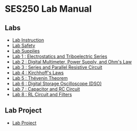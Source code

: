 # SES250 Lab Manual

## Labs

- [Lab Instruction](instruction.md)
- [Lab Safety](safety.md)
- [Lab Supplies](supplies.md)
- [Lab 1 : Electrostatics and Triboelectric Series](lab1.md)
- [Lab 2 : Digital Multimeter, Power Supply, and Ohm's Law](lab2.md)
- [Lab 3 : Series and Parallel Resistive Circuit](lab3.md)
- [Lab 4 : Kirchhoff's Laws](lab4.md)
- [Lab 5 : Thévenin Theorem](lab5.md)
- [Lab 6 : Digital Storage Oscilloscope (DSO)](lab6.md)
- [Lab 7 : Capacitor and RC Circuit](lab7.md)
- [Lab 8 : RL Circuit and Filters](lab8.md)
<!--
- [Lab 9 : RC and RL Circuit](lab9.md)
- [Lab 10 : RLC Circuit](lab10.md)-->

## Lab Project

- [Lab Project](lab-project.md)